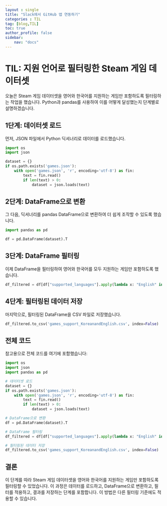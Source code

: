 ```yaml
---
layout : single
title: "Slack에서 GitHub 앱 연동하기"
categories : TIL
tag: [blog,TIL]
toc: true
author_profile: false
sidebar:
    nav: "docs"
---
```


# TIL: 지원 언어로 필터링한 Steam 게임 데이터셋

오늘은 Steam 게임 데이터셋을 영어와 한국어를 지원하는 게임만 포함하도록 필터링하는 작업을 했습니다. Python과 pandas를 사용하여 이를 어떻게 달성했는지 단계별로 설명하겠습니다.

## 1단계: 데이터셋 로드

먼저, JSON 파일에서 Python 딕셔너리로 데이터를 로드했습니다.

```python
import os
import json

dataset = {}
if os.path.exists('games.json'):
    with open('games.json', 'r', encoding='utf-8') as fin:
        text = fin.read()
        if len(text) > 0:
            dataset = json.loads(text)
```

## 2단계: DataFrame으로 변환
그 다음, 딕셔너리를 pandas DataFrame으로 변환하여 더 쉽게 조작할 수 있도록 했습니다.

```python
import pandas as pd

df = pd.DataFrame(dataset).T
```

## 3단계: DataFrame 필터링
이제 DataFrame을 필터링하여 영어와 한국어를 모두 지원하는 게임만 포함하도록 했습니다.

```python
df_filtered = df[df["supported_languages"].apply(lambda x: "English" in x and "Korean" in x)]
```

## 4단계: 필터링된 데이터 저장
마지막으로, 필터링된 DataFrame을 CSV 파일로 저장했습니다.

```python
df_filtered.to_csv('games_support_KoreanandEnglish.csv', index=False)
```
## 전체 코드
참고용으로 전체 코드를 여기에 포함했습니다:

```python
import os
import json
import pandas as pd

# 데이터셋 로드
dataset = {}
if os.path.exists('games.json'):
    with open('games.json', 'r', encoding='utf-8') as fin:
        text = fin.read()
        if len(text) > 0:
            dataset = json.loads(text)

# DataFrame으로 변환
df = pd.DataFrame(dataset).T

# DataFrame 필터링
df_filtered = df[df["supported_languages"].apply(lambda x: "English" in x and "Korean" in x)]

# 필터링된 데이터 저장
df_filtered.to_csv('games_support_KoreanandEnglish.csv', index=False)
```
## 결론
이 단계를 따라 Steam 게임 데이터셋을 영어와 한국어를 지원하는 게임만 포함하도록 필터링할 수 있었습니다. 이 과정은 데이터를 로드하고, DataFrame으로 변환하고, 필터를 적용하고, 결과를 저장하는 단계를 포함합니다. 이 방법은 다른 필터링 기준에도 적용할 수 있습니다.